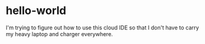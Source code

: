 # hello-world
I'm trying to figure out how to use this cloud IDE so that I don't have to carry my heavy laptop and charger everywhere.
